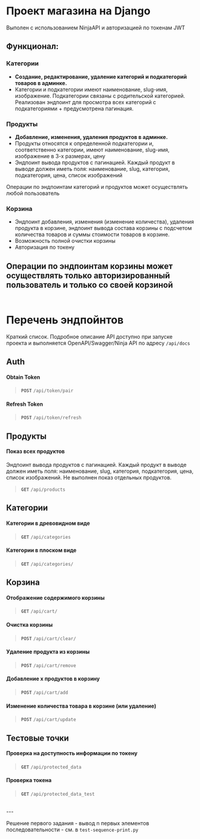 

# Проект магазина на Django 
Выполен с использованием NinjaAPI и авторизацией по токенам JWT

## Функционал: 
### Категории
+ **Создание, редактирование, удаление категорий и подкатегорий товаров в админке.** <br>
+ Категории и подкатегории имеют наименование, slug-имя, изображение. 
Подкатегории связаны с родительской категорией. Реализован эндпоинт для просмотра всех категорий с подкатегориями + предусмотрена пагинация.<br>
### Продукты
+ **Добавление, изменения, удаления продуктов в админке.** 
+ Продукты относятся к определенной подкатегории и, соответственно категории, имеют наименование, slug-имя, изображение в 3-х размерах, цену
+ Эндпоинт вывода продуктов с пагинацией. Каждый продукт в выводе должен иметь поля: наименование, slug, категория, подкатегория, цена, список изображений

Операции по эндпоинтам категорий и продуктов может осуществлять любой пользователь

### Корзина
+ Эндпоинт добавления, изменения (изменение количества), удаления продукта в корзине, эндпоинт вывода состава корзины с подсчетом количества товаров и суммы стоимости товаров в корзине.
+ Возможность полной очистки корзины
+ Авторизация по токену

Операции по эндпоинтам корзины может осуществлять только авторизированный пользователь и только со своей корзиной
<br><br>
---

# Перечень эндпойнтов 
Краткий список. Подробное описание API доступно при запуске проекта и выполняется OpenAPI/Swagger/Ninja API по адресу `/api/docs`
## Auth 

#### Obtain Token

> **`POST`** `/api/token/pair`

#### Refresh Token

> **`POST`** `/api/token/refresh`


## Продукты 

####  Показ всех продуктов
Эндпоинт вывода продуктов с пагинацией. Каждый продукт в выводе должен иметь поля: наименование, slug, категория, подкатегория, цена, список изображений. Не выполнен показ отдельных продуктов.

> **`GET`** `/api/products`

## Категории

#### Категории в древовидном виде

> **`GET`** `/api/categories`

#### Категории в плоском виде

> **`GET`** `/api/categories/`


## Корзина

#### Отображение содержимого корзины 
> **`GET`** `/api/cart/` 

#### Очистка корзины
> **`POST`** `/api/cart/clear/`

#### Удаление продукта из корзины

> **`POST`** `/api/cart/remove`



#### Добавление x продуктов в корзину

> **`POST`** `/api/cart/add`

#### Изменение количества товара в корзине (или удаление)

> **`POST`** `/api/cart/update`



## Тестовые точки


#### Проверка на доступность информации по токену

> **`GET`** `/api/protected_data`

#### Проверка токена

> **`GET`** `/api/protected_data_test`

 <br>
---

Решение первого задания - вывод n первых элементов последовательности - см. в `test-sequence-print.py` 
